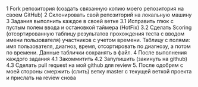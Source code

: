 1 Fork репозитория (создать связанную копию моего репозитория на своем GitHub)
2 Склонировать свой репозиторий на локальную машину
3 Задания выполнить каждое в своей ветке
  3.1 Исправить глюк с пустым полем ввода и остановкой таймера (HotFix)
  3.2 Сделать Scoring (отсортированную таблицу результатов прохождения теста с вводом имени пользователя) участников с учетом времени. 
  Таблицу с полями: имя пользователя, диагноз, время, отсортировать по диагнозу, а потом по времени. Данные таблички сохранять в файл. 
4 После выполнения каждого задания
  4.1 Закоммитить
  4.2 Запупишить (закинуть на github)
  4.3 Сделать pull request на мой github для review
5. После одобрям с моей стороны смержить (слить) ветку master с текущей веткой проекта и прислать на review снова
  
